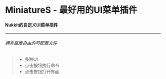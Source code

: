 # MiniatureS - 最好用的UI菜单插件
#### Nukkit的自定义UI菜单插件
---
###### 拥有高度自由的可配置文件
> - 多种UI
> - 点击按钮执行命令
> - 点击按钮打开界面
